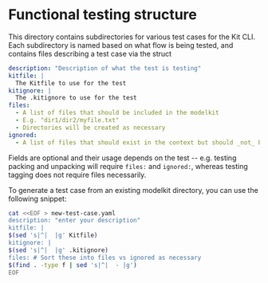 # Functional testing structure

This directory contains subdirectories for various test cases for the Kit CLI. Each subdirectory is named based on what flow is being tested, and contains files describing a test case via the struct

```yaml
description: "Description of what the test is testing"
kitfile: |
  The Kitfile to use for the test
kitignore: |
  The .kitignore to use for the test
files:
  - A list of files that should be included in the modelkit
  - E.g. "dir1/dir2/myfile.txt"
  - Directories will be created as necessary
ignored:
  - A list of files that should exist in the context but should _not_ be included in the modelkit
```

Fields are optional and their usage depends on the test -- e.g. testing packing and unpacking will require `files:` and `ignored:`, whereas testing tagging does not require files necessarily.

To generate a test case from an existing modelkit directory, you can use the following snippet:
```bash
cat <<EOF > new-test-case.yaml
description: "enter your description"
kitfile: |
$(sed 's|^|  |g' Kitfile)
kitignore: |
$(sed 's|^|  |g' .kitignore)
files: # Sort these into files vs ignored as necessary
$(find . -type f | sed 's|^|  - |g')
EOF
```
